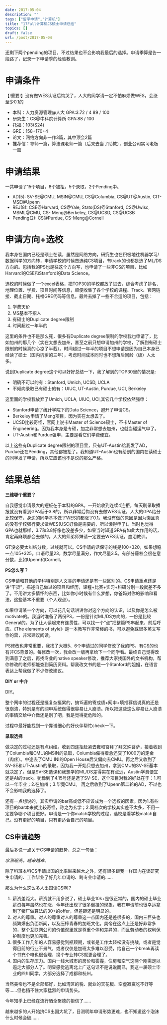 ```yaml
---
date: 2017-05-04
description: ""
tags: ["留学申请","计算机"]
title: "17Fall计算机CS硕士申请总结"
topics: []
draft: false
url: /post/2017-05-04
---
```


还剩下两个pending的项目，不过结果也不会影响我最后的选择。申请季算是告一段路了，记录一下申请季的经验教训。
<!--more-->
# 申请条件

【!重要!】没有做WES认证后悔哭了，人大的同学请一定不怕麻烦做WES，会涨至少0.1的

* 本科：人力资源管理@人大 GPA:3.72 / 4 89 / 100 
* 研究生：CS@中科院计算所 GPA:88 / 100
* 托福：103(S24)
* GRE：158+170+4
* 论文：网络方向非一作3篇，其中顶会2篇
* 推荐信：导师一篇，算法课老师一篇（后来去当了助教），创业公司实习老板一篇

# 申请结果

一共申请了15个项目，8个被拒，5个录取，2个Pending中。

* AD(5): SV-SE@CMU, MSIN@CMU, CS@Columbia, CS@UT@Austin, CIT-MSE@Upenn
* REJ(8): CSE@Harvard, CS@Yale, Stats(DS)@Stanford, CS@Uwisc, MSML@CMU, CS- Meng@Berkeley, CS@UCSD, CS@UCSB
* Pending(2): CS@Purdue, CS-Meng@Cornell

# 申请方向+选校

我本身在国内已经是硕士在读，虽然是网络方向，研究生也在积极地往机器学习/数据科学的方向转，申请学校的时候首选纯CS项目，有track的也都是选了ML/DS方向的。包括我的PS也是往这个方向写，也申请了一些非CS的项目，比如Harvard的CSE和Stanford的Data Science。

选校的时候做了一个excel表格，把TOP30的学校都放了进去，综合考虑了排名、地理位置、学费、项目时间等信息，顺便收集了各个学校的课程、Track、官网链接、截止日期、托福GRE代码等信息。最终去掉了一些不合适的项目，包括：

1. 学费天价
2. MS基本不招人
3. 有硕士的Duplicate degree限制
4. 时间超过一年半的

这里的条件也不是那么死，很多有Duplicate degree限制的学校我也申请了，比如加州的那几个（实在太想去加州，甚至之前只想申请加州的学校，了解到有硕士限制的时候真的心凉了半截）。时间超过一年半的项目不想申请是因为自己本身已经读了硕士（国内坑爹的三年），考虑时间成本同时也不想落后同龄（级）人太多。

说到Duplicate degree这个可以好好总结一下，我了解到的TOP30里的情况是:

* 明确不可以的有：Stanford, Umich, UCSD, UCLA
* 不倾向录取已有硕士的有：UIUC, UT-Austin, Purdue, UCI, Berkeley

这里面的学校我放弃了Umich, UCLA, UIUC, UCI,其它几个学校依然强申：

* Stanford申请了统计学院下的Data Science，避开了申请CS。
* Berkeley申请了Meng项目，因为实在太想去了。
* UCSD比较奇怪，官网上说卡Master of Science硕士，不卡Master of Engineering。因为我本身是专硕，加之非常想去加州，也就当碰运气申了。
* UT-Austin和Purdue强申，主要是看它们学费便宜。

以上这些有Duplicate degree限制的项目里，只有UT-Austin给我发了AD，Purdue还在Pending，其他都被拒了。我知道UT-Austin也有给别的国内在读硕士的同学发了申请，所以它应该也不是说的那么严格。

# 结果总结

**三维哪个重要？**

自我感觉申请最大的短板在于本科的GPA。一开始收到连续4连拒，每天刷录取播报就没有看到GPA低于3.8的。所以非常后悔没有去做WES认证，人大的GPA给分比较保守，身边的同学基本做了WES的都涨了0.1。我没有做的原因是因为懒且真的没有学校强行要求做WES(USC好像是需要的，所以懒得申了)。当时也觉得GPA也就那样，3.7和3.8好像也没差多少，如果当时知道GPA有如此大作用的话，肯定再麻烦都会去做的。人大的师弟师妹请一定要去WES认证，血泪教训。

GT没必要太纠结分数，过线就可以。CS申请的话保守的线是100+320，如果想稳一点105+325。口语尽量23，数学尽量满分，作文尽量3.5。有部分藤校会很在意分数，比如Upenn和Cornell。

**PS怎么写？**

CS申请和其他的学科特别是人文类的申请还是有一些区别的。CS申请重点还是讲“干货”，描述自己做过的项目和经历，课程+比赛+实习+科研分别一段就差不多了。不用讲太多情怀的东西，比如你小时候有什么梦想，你爸妈对你的影响和看法，这些基本不重要（个人观点）。

如果申请某一个方向，可以花几句话讲讲你对这个方向的认识，以及你是怎么被motivate的。我当时准备了两份PS，一份是针对ML/DS方向的，一份是比较General的。为了让人读起来有连贯性，可以找一个“点”把整篇PS串起来，前后呼应。《The elements of style》是一本教写作非常棒的书，可以避免踩很多英文写作的雷，非常建议阅读。

PS修改也非常重要，我找了大概5、6个申请过的同学修改了我的PS，有CS的也有非CS背景的。每修改一次，我会改一版再拿给下一个同学看。最终自己觉得改到满意了之后，再找专业的native speaker修改，推荐大家找国外的文书机构，帮你修改的老师都能查到简历资料。帮我改文书的是一个Stanford的姐姐，在语言表达上帮我做了不少修改建议。

**DIY or 中介**

DIY。

整个网申的过程还是挺复杂挺累的，搞15遍的寄成绩+网申+填推荐信说真的还是很崩溃，特别是有的网申系统做得很容易让人崩溃。所以把这些这么容易让人崩溃的事情交给中介做还是别了吧，我是觉得挺危险的。

过程中最好能找到一个靠谱细心的好伙伴帮忙check一下。

**录取选择**

做决定的过程还是有点纠结。收到四连拒赶紧去雍和宫拜了拜文殊菩萨，接着收到了Columbia和CMU的MSIN的录取，Columbia催得着急还交了1000刀的定金（肉疼）。中途去了CMU INI的Open House后又偏向去CMU。再之后又收到了SV-SE和UT-Austin的录取，因为我一开始只想去加州，拿到CMU的SV-SE基本就决定了。但是SV-SE选课和我想学的ML/DS差得实在有点远，Austin学费便宜还是AI的track。犹豫到了4.15号还是选了SV-SE，这个项目对我的好处在于：1.可以一年毕业；2.在加州；3.毕竟CMU。
再之后收到了Upenn第二轮的AD，不过也不会影响我的选择了。

还有一点想说的，其实申请的bar高或低不应该成为一个选校的因素。因为1.有些项目的bar本来就比较奇怪，称之为玄学；2.同档次的学校其实差不太多，不用一定要争哪个项目更好。申请是一个你match学校的过程，选校是看学校match自己。没有更好的项目，只有更适合自己的项目。

## CS申请趋势

最后多说一点关于CS申请的趋势，总之一句话：

*水涨船高，越来越难。*

除了科班本科CS申请出国的比率越来越大之外，还有很多跟我一样国内在读研究生申请的、工作毕业了好几年申请的、跨专业申请的……

那么为什么这么多人出国读CS啊？

1. 薪资差距大。薪资就不用多说了，硕士毕业10k+是很正常的，国内的硕士毕业薪资每年虽然也在涨，今年还出现了很多倒挂的现象，我在申请前也很幸运拿到了猪厂做算法的30+的offer，但差距还是明显的。
2. 对人的尊重。对人的尊重对人的尊重这一点国内还是差很多的，国内三巨头也频繁爆出负面新闻，以及压榨青春的加班文化。美帝在这点上还是好非常多的，整个互联网公司的价值观里就是尊重个体和差异的，而且劳动者的权利保护制度也更加完善。
3. 很多工作几年的人容易感觉到瓶颈期，或者是工作太轻松没有挑战，或者是觉得目前的行业不景气，或者仅仅是加班太多难以忍受，给自己一个break再读个书充个电也很合理，换个专业转CS就更合理了。
4. 国内的生存压力。国内一线大城市的房价和雾霾，住房和空气这两个刚需足以逼走大部分人了。明显感觉逃离北上广这句话不是说说而已，我这一届硕士毕业的四川同学，大部分选择了成都和杭州。

当然美帝也不是全部都好，比如湾区的税、就业的天花板、空虚寂寞吃不好等等……但也挡不住大家猛烈的申请势头。

今年知乎上已经在流行晒全聚德的拒信了……

越来越多的人开始挤CS出国大坑了，目测明年申请形势更难，也不知道这个泡沫什么时候会破……

